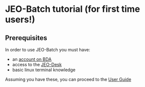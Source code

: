 # JEO-Batch tutorial (for first time users!)

## Prerequisites

In order to use JEO-Batch you must have:

- an [account on BDA](https://jeodpp.jrc.ec.europa.eu/apps/gitlab/for-everyone/documentation/-/wikis/Jeodpp_services/overview#user-registration-and-set-up-of-personal-service-access)
- access to the [JEO-Desk](https://jeodpp.jrc.ec.europa.eu/apps/gitlab/for-everyone/documentation/-/wikis/Jeodpp_services/Jeodesk/JEODPP-Desktop-Terminal-Service)
- basic linux terminal knowledge

Assuming you have these, you can proceed to the [User Guide](/00_set_things_up)
